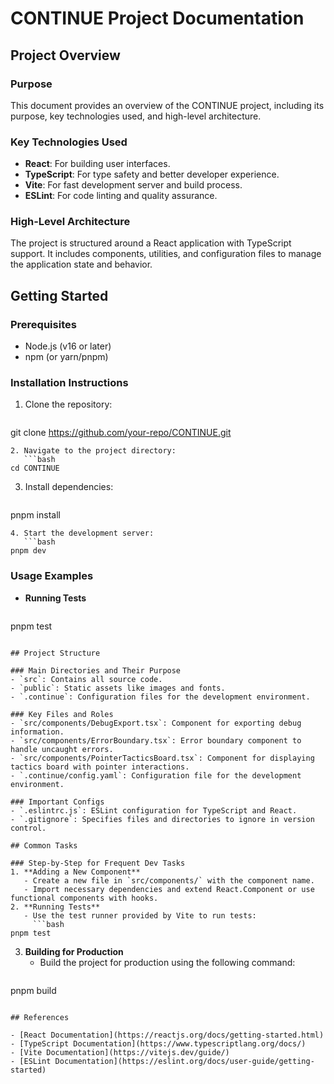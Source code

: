 # CONTINUE Project Documentation

## Project Overview

### Purpose
This document provides an overview of the CONTINUE project, including its purpose, key technologies used, and high-level architecture.

### Key Technologies Used
- **React**: For building user interfaces.
- **TypeScript**: For type safety and better developer experience.
- **Vite**: For fast development server and build process.
- **ESLint**: For code linting and quality assurance.

### High-Level Architecture
The project is structured around a React application with TypeScript support. It includes components, utilities, and configuration files to manage the application state and behavior.

## Getting Started

### Prerequisites
- Node.js (v16 or later)
- npm (or yarn/pnpm)

### Installation Instructions
1. Clone the repository:
   ```bash
git clone https://github.com/your-repo/CONTINUE.git
```
2. Navigate to the project directory:
   ```bash
cd CONTINUE
```
3. Install dependencies:
   ```bash
pnpm install
```
4. Start the development server:
   ```bash
pnpm dev
```

### Usage Examples
- **Running Tests**
  ```bash
pnpm test
```

## Project Structure

### Main Directories and Their Purpose
- `src`: Contains all source code.
- `public`: Static assets like images and fonts.
- `.continue`: Configuration files for the development environment.

### Key Files and Roles
- `src/components/DebugExport.tsx`: Component for exporting debug information.
- `src/components/ErrorBoundary.tsx`: Error boundary component to handle uncaught errors.
- `src/components/PointerTacticsBoard.tsx`: Component for displaying tactics board with pointer interactions.
- `.continue/config.yaml`: Configuration file for the development environment.

### Important Configs
- `.eslintrc.js`: ESLint configuration for TypeScript and React.
- `.gitignore`: Specifies files and directories to ignore in version control.

## Common Tasks

### Step-by-Step for Frequent Dev Tasks
1. **Adding a New Component**
   - Create a new file in `src/components/` with the component name.
   - Import necessary dependencies and extend React.Component or use functional components with hooks.
2. **Running Tests**
   - Use the test runner provided by Vite to run tests:
     ```bash
pnpm test
```
3. **Building for Production**
   - Build the project for production using the following command:
     ```bash
pnpm build
```

## References

- [React Documentation](https://reactjs.org/docs/getting-started.html)
- [TypeScript Documentation](https://www.typescriptlang.org/docs/)
- [Vite Documentation](https://vitejs.dev/guide/)
- [ESLint Documentation](https://eslint.org/docs/user-guide/getting-started)
